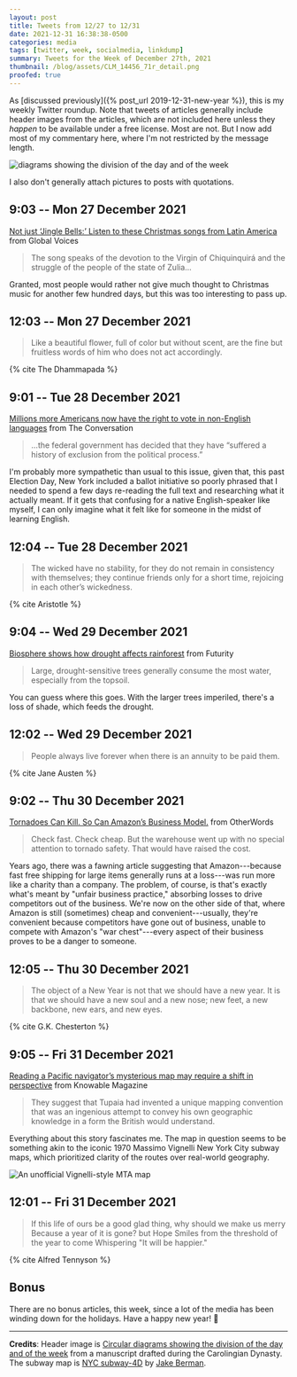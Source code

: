 ```yaml
---
layout: post
title: Tweets from 12/27 to 12/31
date: 2021-12-31 16:38:38-0500
categories: media
tags: [twitter, week, socialmedia, linkdump]
summary: Tweets for the Week of December 27th, 2021
thumbnail: /blog/assets/CLM_14456_71r_detail.png
proofed: true
---
```


As [discussed previously]({% post_url 2019-12-31-new-year %}), this is my weekly Twitter roundup.  Note that tweets of articles generally include header images from the articles, which are not included here unless they *happen* to be available under a free license.  Most are not.  But I now add most of my commentary here, where I'm not restricted by the message length.

![diagrams showing the division of the day and of the week](/blog/assets/CLM_14456_71r_detail.png "diagrams showing the division of the day and of the week")

I also don't generally attach pictures to posts with quotations.

## 9:03 -- Mon 27 December 2021

[<i class="fab fa-twitter-square"></i>](https://twitter.com/jcolag/status/1475467251696365570) [Not just ‘Jingle Bells:’ Listen to these Christmas songs from Latin America](https://globalvoices.org/2021/12/22/not-just-jingle-bells-listen-to-these-christmas-songs-from-latin-america/) from Global Voices

 > The song speaks of the devotion to the Virgin of Chiquinquirá and the struggle of the people of the state of Zulia...

Granted, most people would rather not give much thought to Christmas music for another few hundred days, but this was too interesting to pass up.

## 12:03 -- Mon 27 December 2021

[<i class="fab fa-twitter-square"></i>](https://twitter.com/jcolag/status/1475512550066429953)

 > Like a beautiful flower, full of color but without scent, are the fine but fruitless words of him who does not act accordingly.

{% cite The Dhammapada %}

## 9:01 -- Tue 28 December 2021

[<i class="fab fa-twitter-square"></i>](https://twitter.com/jcolag/status/1475829136597794817) [Millions more Americans now have the right to vote in non-English languages](https://theconversation.com/millions-more-americans-now-have-the-right-to-vote-in-non-english-languages-173886) from The Conversation

 > ...the federal government has decided that they have “suffered a history of exclusion from the political process.”

I'm probably more sympathetic than usual to this issue, given that, this past Election Day, New York included a ballot initiative so poorly phrased that I needed to spend a few days re-reading the full text and researching what it actually meant.  If it gets that confusing for a native English-speaker like myself, I can only imagine what it felt like for someone in the midst of learning English.

## 12:04 -- Tue 28 December 2021

[<i class="fab fa-twitter-square"></i>](https://twitter.com/jcolag/status/1475875189665804297)

 > The wicked have no stability, for they do not remain in consistency with themselves; they continue friends only for a short time, rejoicing in each other’s wickedness.

{% cite Aristotle %}

## 9:04 -- Wed 29 December 2021

[<i class="fab fa-twitter-square"></i>](https://twitter.com/jcolag/status/1476192279232663554) [Biosphere shows how drought affects rainforest](https://www.futurity.org/rainforest-drought-climate-change-2673392-2/) from Futurity

 > Large, drought-sensitive trees generally consume the most water, especially from the topsoil.

You can guess where this goes.  With the larger trees imperiled, there's a loss of shade, which feeds the drought.

## 12:02 -- Wed 29 December 2021

[<i class="fab fa-twitter-square"></i>](https://twitter.com/jcolag/status/1476237074525302789)

 > People always live forever when there is an annuity to be paid them.

{% cite Jane Austen %}

## 9:02 -- Thu 30 December 2021

[<i class="fab fa-twitter-square"></i>](https://twitter.com/jcolag/status/1476554163563773953) [Tornadoes Can Kill. So Can Amazon’s Business Model.](https://otherwords.org/tornadoes-can-kill-so-can-amazons-business-model/) from OtherWords

 > Check fast. Check cheap. But the warehouse went up with no special attention to tornado safety. That would have raised the cost.

Years ago, there was a fawning article suggesting that Amazon---because fast free shipping for large items generally runs at a loss---was run more like a charity than a company.  The problem, of course, is that's exactly what's meant by "unfair business practice," absorbing losses to drive competitors out of the business.  We're now on the other side of that, where Amazon is still (sometimes) cheap and convenient---usually, they're convenient because competitors have gone out of business, unable to compete with Amazon's "war chest"---every aspect of their business proves to be a danger to someone.

## 12:05 -- Thu 30 December 2021

[<i class="fab fa-twitter-square"></i>](https://twitter.com/jcolag/status/1476600217126391829)

 > The object of a New Year is not that we should have a new year. It is that we should have a new soul and a new nose; new feet, a new backbone, new ears, and new eyes.

{% cite G.K. Chesterton %}

## 9:05 -- Fri 31 December 2021

[<i class="fab fa-twitter-square"></i>](https://twitter.com/jcolag/status/1476917306982899720) [Reading a Pacific navigator’s mysterious map may require a shift in perspective](https://knowablemagazine.org/article/society/2021/reading-pacific-navigators-mysterious-map) from Knowable Magazine

 > They suggest that Tupaia had invented a unique mapping convention that was an ingenious attempt to convey his own geographic knowledge in a form the British would understand.

Everything about this story fascinates me.  The map in question seems to be something akin to the iconic 1970 Massimo Vignelli New York City subway maps, which prioritized clarity of the routes over real-world geography.

![An unofficial Vignelli-style MTA map](/blog/assets/NYC-subway-4D.png "Why yes, this format probably WOULD make for a fun urban planning game...")

## 12:01 -- Fri 31 December 2021

[<i class="fab fa-twitter-square"></i>](https://twitter.com/jcolag/status/1476961598606614531)

 > If this life of ours be a good glad thing, why should we make us merry Because a year of it is gone? but Hope Smiles from the threshold of the year to come Whispering "It will be happier."

{% cite Alfred Tennyson %}

## Bonus

There are no bonus articles, this week, since a lot of the media has been winding down for the holidays.  Have a happy new year!  🎊

* * *

**Credits**:  Header image is [Circular diagrams showing the division of the day and of the week](https://commons.wikimedia.org/wiki/File:CLM_14456_71r_detail.jpg) from a manuscript drafted during the Carolingian Dynasty.  The subway map is [NYC subway-4D](https://en.wikipedia.org/wiki/File:NYC_subway-4D.svg) by [Jake Berman](https://en.wikipedia.org/wiki/User:CountZ).
